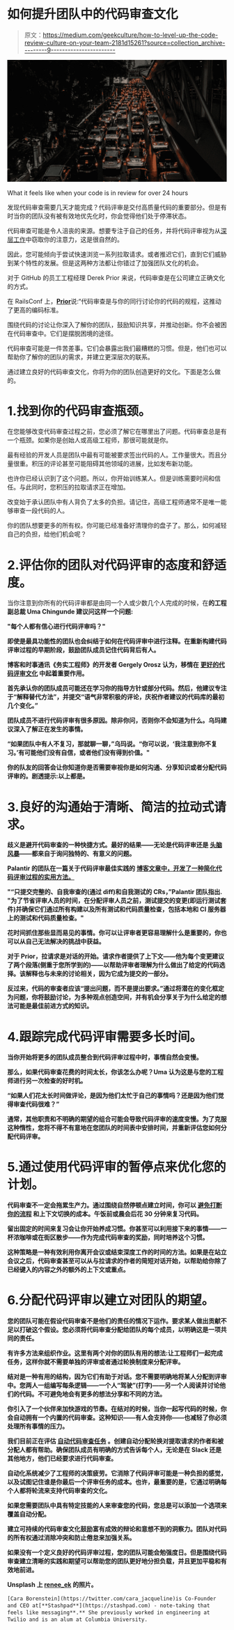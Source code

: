 # 如何提升团队中的代码审查文化

> 原文：<https://medium.com/geekculture/how-to-level-up-the-code-review-culture-on-your-team-2181d15261?source=collection_archive---------9----------------------->

![](img/251fcce7ad4b978bd7ffed3ee15d35c7.png)

What it feels like when your code is in review for over 24 hours

发现代码审查需要几天才能完成？代码评审是交付高质量代码的重要部分。但是有时当你的团队没有被有效地优先化时，你会觉得他们处于停滞状态。

代码审查可能是令人沮丧的来源。想要专注于自己的任务，并将代码评审视为从[深层工作](https://www.stashpad.com/blog/maximize-deep-work-when-working-remotely)中窃取你的注意力，这是很自然的。

因此，您可能倾向于尝试快速浏览一系列拉取请求。或者推迟它们，直到它们威胁到某个特性的发展。但是这两种方法都让你错过了加强团队文化的机会。

对于 GitHub 的员工工程经理 Derek Prior 来说，代码审查是在公司建立正确文化的方式。

在 RailsConf 上，[**Prior**](https://www.youtube.com/watch?v=PJjmw9TRB7s)说:“代码审查是与你的同行讨论你的代码的规程，这推动了更高的编码标准。

围绕代码的讨论让你深入了解你的团队，鼓励知识共享，并推动创新。你不会被困在代码审查中。它们是摆脱困境的途径。

代码审查可能是一件苦差事。它们会暴露出我们最糟糕的习惯。但是，他们也可以帮助你了解你的团队的需求，并建立更深层次的联系。

通过建立良好的代码审查文化，你将为你的团队创造更好的文化。下面是怎么做的。

# 1.找到你的代码审查瓶颈。

在您能够改变代码审查过程之前，您必须了解它在哪里出了问题。代码审查总是有一个瓶颈。如果你是创始人或高级工程师，那很可能就是你。

最有经验的开发人员是团队中最有可能被要求签出代码的人。工作量很大。而且分量很重。积压的评论甚至可能阻碍其他领域的进展，比如发布新功能。

也许你已经认识到了这个问题。所以，你开始训练某人。但是训练需要时间和信任。与此同时，您积压的拉取请求正在增加。

改变始于承认团队中有人背负了太多的负担。请记住，高级工程师通常不是唯一能够审查一段代码的人。

你的团队想要更多的所有权。你可能已经准备好清理你的盘子了。那么，如何减轻自己的负担，给他们机会呢？

# 2.评估你的团队对代码评审的态度和舒适度。

当你注意到你所有的代码评审都是由同一个人或少数几个人完成的时候，在[](https://render.com/)**的工程副总裁 Uma Chingunde 建议问这样一个问题:**

**"每个人都有信心进行代码评审吗？"**

**即使是最具功能性的团队也会纠结于如何在代码评审中进行注释。在重新构建代码评审过程的早期阶段，鼓励团队成员记住代码背后有人。**

**博客和时事通讯《务实工程师》的开发者 Gergely Orosz 认为，移情在 [**更好的代码评审文化**](https://blog.pragmaticengineer.com/good-code-reviews-better-code-reviews/) 中起着重要作用。**

**首先承认你的团队成员可能还在学习你的指导方针或部分代码。然后，他建议专注于“解释替代方法”，并提交“语气非常积极的评论，庆祝作者建议的代码库的最初几个变化。”**

**团队成员不进行代码评审有很多原因。除非你问，否则你不会知道为什么。乌玛建议深入了解正在发生的事情。**

**“如果团队中有人不复习，那就聊一聊，”乌玛说。“你可以说，‘我注意到你不复习。’有可能他们没有自信，或者他们没有得到价值。"**

**你的队友的回答会让你知道你是否需要审视你是如何沟通、分享知识或者分配代码评审的。剧透提示:以上都是。**

# **3.良好的沟通始于清晰、简洁的拉动式请求。**

**歧义是避开代码审查的一种快捷方式。最好的结果——无论是代码评审还是 [**头脑风暴**](https://www.stashpad.com/blog/planned-group-brainstorming)——都来自于询问独特的、有意义的问题。**

**Palantir 的团队在一篇关于代码评审最佳实践的 [**博客文章中，开发了一种简化代码评审过程的实用方法。**](https://blog.palantir.com/code-review-best-practices-19e02780015f)**

**"“只提交完整的、自我审查的(通过 diff)和自我测试的 CRs，”Palantir 团队指出. "为了节省评审人员的时间，在分配评审人员之前，测试提交的变更(即运行测试套件)并确保它们通过所有构建以及所有测试和代码质量检查，包括本地和 CI 服务器上的测试和代码质量检查。"**

**花时间抓住那些显而易见的事情。你可以让评审者更容易理解什么是重要的，你也可以从自己无法解决的挑战中获益。**

**对于 Prior，拉请求是对话的开始。请求作者提供了上下文——他为每个变更建议了两个段落(侧重于您所学到的)——以帮助评审者理解为什么做出了给定的代码选择。该解释也与未来的讨论相关，因为它成为提交的一部分。**

**反过来，代码的审查者应该“提出问题，而不是提出要求。”通过将潜在的变化框定为问题，你将鼓励讨论，为多种观点创造空间，并有机会分享关于为什么给定的想法可能是最佳前进方式的知识。**

# **4.跟踪完成代码评审需要多长时间。**

**当你开始将更多的团队成员整合到代码评审过程中时，事情自然会变慢。**

**那么，如果代码审查花费的时间太长，你该怎么办呢？Uma 认为这是与您的工程师进行另一次检查的好时机。**

**“如果人们花太长时间做评论，是因为他们太忙于自己的事情吗？还是因为他们觉得审查代码很难？”**

**通常，其他职责和不明确的期望的组合可能会导致代码评审的速度变慢。为了克服这种惰性，您将不得不有意地在您团队的时间表中安排时间，并重新评估您如何分配代码评审。**

# **5.通过使用代码评审的暂停点来优化您的计划。**

**代码审查不一定会拖累生产力。通过围绕自然停顿点建立时间，你可以 [**避免打断你的流程**](https://www.stashpad.com/blog/maximize-deep-work-when-working-remotely) 和上下文切换的成本。午饭前或晨会后花 30 分钟来复习代码。**

**留出固定的时间来复习会让你开始养成习惯。你甚至可以利用接下来的事情——一杯浓咖啡或在街区散步——作为完成代码审查的奖励，同时培养这个习惯。**

**这种策略是一种有效利用你离开会议或结束深度工作的时间的方法。如果是在站立会议之后，代码审查甚至可以从与拉请求的作者的简短对话开始，以帮助给你除了已经键入的内容之外的额外的上下文或重点。**

# **6.分配代码评审以建立对团队的期望。**

**您的团队可能在假设代码审查不是他们的责任的情况下运作。要求某人做出贡献不足以打破这个假设。您必须将代码审查分配给团队的每个成员，以明确这是一项共同的责任。**

**有许多方法来组织作业。这里有两个对你的团队有用的想法:让工程师们一起完成任务，这样你就不需要单独的评审或者通过轮换制度来分配评审。**

**结对是一种有用的结构，因为它们有助于对话。您不需要明确地将某人分配到评审中。您两人一组编写每条逻辑——一个人“驾驶”(打字)——另一个人阅读并讨论他们的代码。不可避免地会有更多的想法分享和不同的方法。**

**你引入了一个伙伴来加快游戏的节奏。在结对的时候，当你一起写代码的时候，你会自动拥有一个内置的代码审查。这种知识——有人会支持你——也减轻了你必须处理所有事情的压力。**

**我们目前正在评估 [**自动代码审查任务**](https://docs.github.com/en/organizations/organizing-members-into-teams/managing-code-review-settings-for-your-team) 。创建自动分配轮换对提取请求的作者和被分配人都有帮助。确保团队成员有明确的方式告诉每个人，无论是在 Slack 还是其他地方，他们已经要求进行代码审查。**

**自动化系统减少了工程师的决策疲劳。它消除了代码评审可能是一种负担的感觉，以及试图记住谁是你最后一个评审任务的成本。也许，最重要的是，它通过明确每个人都将轮流来支持代码审查的文化。**

**如果您需要团队中具有特定技能的人来审查您的代码，您总是可以添加一个选项来覆盖自动分配。**

**建立可持续的代码审查文化鼓励富有成效的辩论和意想不到的洞察力。团队对代码的所有权通过消除冲突和防止倦怠来加强关系。**

**如果没有一个定义良好的代码评审过程，您的团队可能会勉强度日。但是围绕代码审查建立清晰的实践和期望可以帮助您的团队更好地分担负载，并且更加平稳和有效地前进。**

**Unsplash 上 [**renee_ek**](https://unsplash.com/photos/y_s8HnoZmI0) 的照片。**

```
[Cara Borenstein](https://twitter.com/cara_jacqueline)is Co-Founder and CEO at[**Stashpad**](https://stashpad.com) - note-taking that feels like messaging**.** She previously worked in engineering at Twilio and is an alum at Columbia University.
```